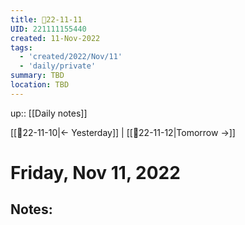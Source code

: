 ```yaml
---
title: 📝22-11-11
UID: 221111155440
created: 11-Nov-2022
tags:
  - 'created/2022/Nov/11'
  - 'daily/private'
summary: TBD
location: TBD
---
```


up:: [[Daily notes]]

[[📝22-11-10|<- Yesterday]] | [[📝22-11-12|Tomorrow ->]]
# Friday, Nov 11, 2022

## Notes:


